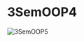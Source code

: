 # 3SemOOP4
![3SemOOP5](https://user-images.githubusercontent.com/71772224/220068207-7dd9c2aa-535a-4f4e-975c-77d30bf35bf4.PNG)

